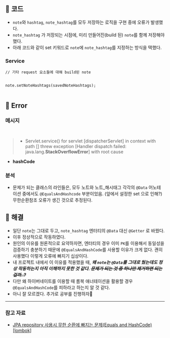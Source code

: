 <h2 id="📍-코드">📍 코드</h2>
<ul>
<li><code>note</code>와 <code>hashtag</code>, <code>note_hashtag</code>를 모두 저장하는 로직을 구현 중에 오류가 발생했다.</li>
<li><code>note_hashtag</code> 가 저장되는 시점에, 미리 만들어진(build 된) <code>note</code>를 함께 저장해야 했다.</li>
<li>아래 코드와 같이 set 키워드로 <code>note</code>에 <code>note_hashtag</code>를 지정하는 방식을 택했다.</li>
</ul>
<h3 id="service">Service</h3>
<pre><code class="language-java">// 기타 request 요소들에 대해 build된 note

note.setNoteHashtags(savedNoteHashtags);</code></pre>
<h2 id="📍-error">📍 Error</h2>
<h3 id="메시지">메시지</h3>
<p><img alt="" src="https://velog.velcdn.com/images/otyvs1109/post/50c79e4d-6aa5-4aaa-9c31-bda1b3945d68/image.png" /></p>
<p><img alt="" src="https://velog.velcdn.com/images/otyvs1109/post/70e75aa1-a479-4dc2-9214-f6078e7e63eb/image.png" /></p>
<blockquote>
<ul>
<li>Servlet.service() for servlet [dispatcherServlet] in context with path [] threw exception [Handler dispatch failed: java.lang.<strong>StackOverflowError</strong>] with root cause</li>
</ul>
</blockquote>
<ul>
<li><strong>hashCode</strong></li>
</ul>
<h3 id="분석">분석</h3>
<ul>
<li>문제가 되는 클래스의 라인들은, 모두 노트와 노트_해시태그 각각의 <code>@Data</code> 어노테이션 중에서도 <code>@EqualsAndHashcode</code> 부분이었음. (앞에서 설정한 set 으로 인해?) 무한순환참조 오류가 생긴 것으로 추정된다.</li>
</ul>
<h2 id="📍-해결">📍 해결</h2>
<ul>
<li>일단 <code>note</code>는 그대로 두고, <code>note_hashtag</code> 엔터티의 <code>@Data</code> 대신 <code>@Getter</code> 로 바꿨다.</li>
<li>이후 정상적으로 작동하였다.</li>
<li>원인의 이유를 원론적으로 요약하자면, 엔터티의 경우 이미 <code>PK</code>를 이용해서 동일성을 검증하기 충분하기 때문에 <code>@EqualsAndHashCode</code>를 사용할 이유가 크게 없다. 괜히 사용했다 이렇게 오류에 빠지기 십상이다.</li>
<li>내 프로젝트 내에서 이 이유를 적용했을 때, <strong><em>왜 <code>note</code>는 <code>@Data</code>를 그대로 뒀는데도 정상 작동하는지 아직 이해하지 못한 것 같다. <del>문제가 되는 것 중 하나만 제거하면 되는 걸까..?</del></em></strong></li>
<li>다만 왜 하이버네이트를 이용할 때 롬복 애너테이션을 활용할 경우 <code>@EqualsAndHashCode</code>를 피하라고 하는지 알 것 같다.</li>
<li>아니 잘 모르겠다. 추가로 공부를 진행하자🥺</li>
</ul>
<hr />
<h3 id="참고-자료">참고 자료</h3>
<ul>
<li><a href="https://murphymoon.tistory.com/entry/JPA-repository-%EC%82%AC%EC%9A%A9%EC%8B%9C-%EB%AC%B4%ED%95%9C-%EC%88%9C%ED%99%98%EC%97%90-%EB%B9%A0%EC%A7%80%EB%8A%94-%EB%AC%B8%EC%A0%9CEquals-and-HashCode-lombok">JPA repository 사용시 무한 순환에 빠지는 문제(Equals and HashCode) [lombok]</a></li>
</ul>